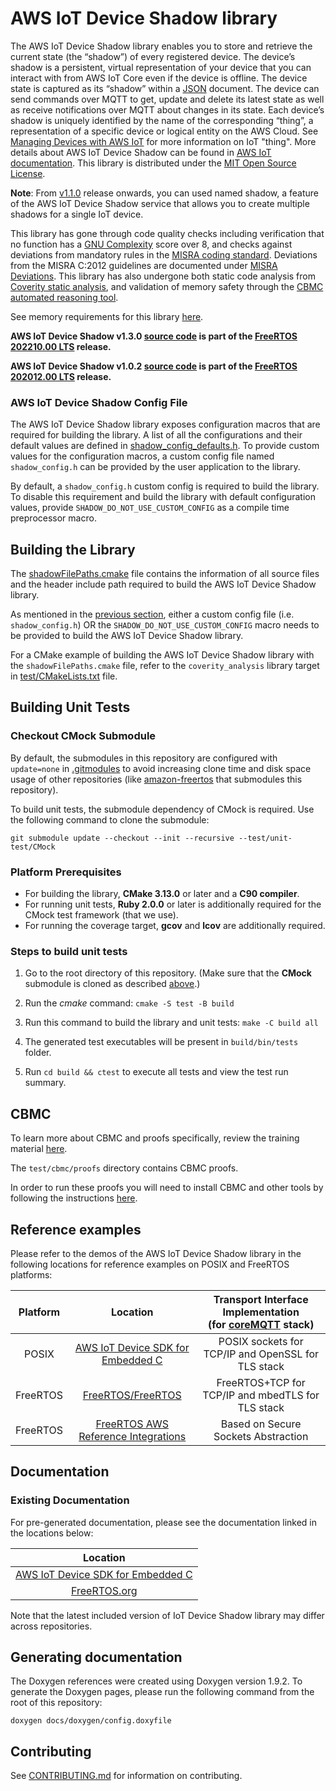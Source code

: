 # AWS IoT Device Shadow library

The AWS IoT Device Shadow library enables you to store and retrieve the current
state (the “shadow”) of every registered device. The device’s shadow is a
persistent, virtual representation of your device that you can interact with
from AWS IoT Core even if the device is offline. The device state is captured as
its “shadow” within a [JSON](https://www.json.org/) document. The device can
send commands over MQTT to get, update and delete its latest state as well as
receive notifications over MQTT about changes in its state. Each device’s shadow
is uniquely identified by the name of the corresponding “thing”, a
representation of a specific device or logical entity on the AWS Cloud. See
[Managing Devices with AWS IoT](https://docs.aws.amazon.com/iot/latest/developerguide/iot-thing-management.html)
for more information on IoT "thing". More details about AWS IoT Device Shadow
can be found in
[AWS IoT documentation](https://docs.aws.amazon.com/iot/latest/developerguide/iot-device-shadows.html).
This library is distributed under the [MIT Open Source License](LICENSE).

**Note**: From
[v1.1.0](https://github.com/aws/Device-Shadow-for-AWS-IoT-embedded-sdk/tree/v1.1.0)
release onwards, you can used named shadow, a feature of the AWS IoT Device
Shadow service that allows you to create multiple shadows for a single IoT
device.

This library has gone through code quality checks including verification that no
function has a
[GNU Complexity](https://www.gnu.org/software/complexity/manual/complexity.html)
score over 8, and checks against deviations from mandatory rules in the
[MISRA coding standard](https://www.misra.org.uk). Deviations from the MISRA
C:2012 guidelines are documented under [MISRA Deviations](MISRA.md). This
library has also undergone both static code analysis from
[Coverity static analysis](https://scan.coverity.com/), and validation of memory
safety through the
[CBMC automated reasoning tool](https://www.cprover.org/cbmc/).

See memory requirements for this library
[here](https://docs.aws.amazon.com/embedded-csdk/202103.00/lib-ref/libraries/aws/device-shadow-for-aws-iot-embedded-sdk/docs/doxygen/output/html/index.html#shadow_memory_requirements).

**AWS IoT Device Shadow v1.3.0
[source code](https://github.com/aws/Device-Shadow-for-AWS-IoT-embedded-sdk/tree/v1.3.0)
is part of the
[FreeRTOS 202210.00 LTS](https://github.com/FreeRTOS/FreeRTOS-LTS/tree/202210.00-LTS)
release.**

**AWS IoT Device Shadow v1.0.2
[source code](https://github.com/aws/Device-Shadow-for-AWS-IoT-embedded-sdk/tree/v1.0.2)
is part of the
[FreeRTOS 202012.00 LTS](https://github.com/FreeRTOS/FreeRTOS-LTS/tree/202012.00-LTS)
release.**

### AWS IoT Device Shadow Config File

The AWS IoT Device Shadow library exposes configuration macros that are required
for building the library. A list of all the configurations and their default
values are defined in
[shadow_config_defaults.h](source/include/shadow_config_defaults.h). To provide
custom values for the configuration macros, a custom config file named
`shadow_config.h` can be provided by the user application to the library.

By default, a `shadow_config.h` custom config is required to build the library.
To disable this requirement and build the library with default configuration
values, provide `SHADOW_DO_NOT_USE_CUSTOM_CONFIG` as a compile time preprocessor
macro.

## Building the Library

The [shadowFilePaths.cmake](shadowFilePaths.cmake) file contains the information
of all source files and the header include path required to build the AWS IoT
Device Shadow library.

As mentioned in the [previous section](#aws-iot-device-shadow-config-file),
either a custom config file (i.e. `shadow_config.h`) OR the
`SHADOW_DO_NOT_USE_CUSTOM_CONFIG` macro needs to be provided to build the AWS
IoT Device Shadow library.

For a CMake example of building the AWS IoT Device Shadow library with the
`shadowFilePaths.cmake` file, refer to the `coverity_analysis` library target in
[test/CMakeLists.txt](test/CMakeLists.txt) file.

## Building Unit Tests

### Checkout CMock Submodule

By default, the submodules in this repository are configured with `update=none`
in [.gitmodules](.gitmodules) to avoid increasing clone time and disk space
usage of other repositories (like
[amazon-freertos](https://github.com/aws/amazon-freertos) that submodules this
repository).

To build unit tests, the submodule dependency of CMock is required. Use the
following command to clone the submodule:

```
git submodule update --checkout --init --recursive --test/unit-test/CMock
```

### Platform Prerequisites

- For building the library, **CMake 3.13.0** or later and a **C90 compiler**.
- For running unit tests, **Ruby 2.0.0** or later is additionally required for
  the CMock test framework (that we use).
- For running the coverage target, **gcov** and **lcov** are additionally
  required.

### Steps to build unit tests

1. Go to the root directory of this repository. (Make sure that the **CMock**
   submodule is cloned as described [above](#checkout-cmock-submodule).)

1. Run the _cmake_ command: `cmake -S test -B build`

1. Run this command to build the library and unit tests: `make -C build all`

1. The generated test executables will be present in `build/bin/tests` folder.

1. Run `cd build && ctest` to execute all tests and view the test run summary.

## CBMC

To learn more about CBMC and proofs specifically, review the training material
[here](https://model-checking.github.io/cbmc-training).

The `test/cbmc/proofs` directory contains CBMC proofs.

In order to run these proofs you will need to install CBMC and other tools by
following the instructions
[here](https://model-checking.github.io/cbmc-training/installation.html).

## Reference examples

Please refer to the demos of the AWS IoT Device Shadow library in the following
locations for reference examples on POSIX and FreeRTOS platforms:

| Platform |                                                             Location                                                              | Transport Interface Implementation <br> (for [coreMQTT](https://github.com/FreeRTOS/coreMQTT) stack) </br> |
| :------: | :-------------------------------------------------------------------------------------------------------------------------------: | :--------------------------------------------------------------------------------------------------------: |
|  POSIX   | [AWS IoT Device SDK for Embedded C](https://github.com/aws/aws-iot-device-sdk-embedded-C/tree/main/demos/shadow/shadow_demo_main) |                             POSIX sockets for TCP/IP and OpenSSL for TLS stack                             |
| FreeRTOS |    [FreeRTOS/FreeRTOS](https://github.com/FreeRTOS/FreeRTOS/tree/main/FreeRTOS-Plus/Demo/AWS/Device_Shadow_Windows_Simulator)     |                             FreeRTOS+TCP for TCP/IP and mbedTLS for TLS stack                              |
| FreeRTOS |        [FreeRTOS AWS Reference Integrations](https://github.com/aws/amazon-freertos/tree/main/demos/device_shadow_for_aws)        |                                    Based on Secure Sockets Abstraction                                     |

## Documentation

### Existing Documentation

For pre-generated documentation, please see the documentation linked in the
locations below:

|                                                               Location                                                                |
| :-----------------------------------------------------------------------------------------------------------------------------------: |
|         [AWS IoT Device SDK for Embedded C](https://github.com/aws/aws-iot-device-sdk-embedded-C#releases-and-documentation)          |
| [FreeRTOS.org](https://freertos.org/Documentation/api-ref/device-shadow-for-aws-iot-embedded-sdk/docs/doxygen/output/html/index.html) |

Note that the latest included version of IoT Device Shadow library may differ
across repositories.

## Generating documentation

The Doxygen references were created using Doxygen version 1.9.2. To generate the
Doxygen pages, please run the following command from the root of this
repository:

```shell
doxygen docs/doxygen/config.doxyfile
```

## Contributing

See [CONTRIBUTING.md](./.github/CONTRIBUTING.md) for information on
contributing.
